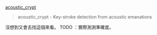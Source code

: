[acoustic_crypt](https://github.com/zeroXzero/acoustic_crypt)

> acoustic_crypt - Key-stroke detection from acoustic emanations

沒想到又會去找這個來看。 TODO ：實際測測準確度。
